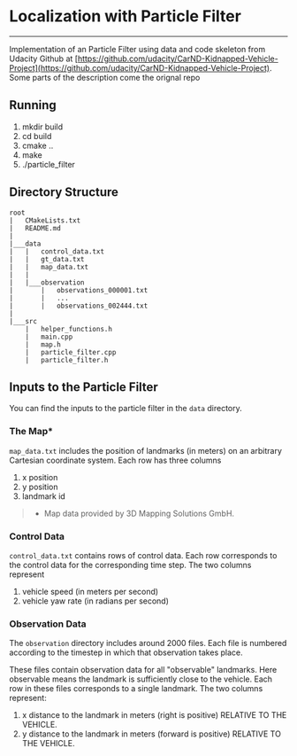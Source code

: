 
# Localization with Particle Filter 
------------------------------------------------------------------------------------

Implementation of an Particle Filter using data and code skeleton from Udacity Github 
at [https://github.com/udacity/CarND-Kidnapped-Vehicle-Project](https://github.com/udacity/CarND-Kidnapped-Vehicle-Project).
Some parts of the description come the orignal repo


## Running 
1. mkdir build
2. cd build
3. cmake ..
4. make
5. ./particle_filter

## Directory Structure 

```
root
|   CMakeLists.txt
|   README.md
|
|___data
|   |   control_data.txt
|   |   gt_data.txt
|   |   map_data.txt
|   |
|   |___observation
|       |   observations_000001.txt
|       |   ... 
|       |   observations_002444.txt
|   
|___src
    |   helper_functions.h
    |   main.cpp
    |   map.h
    |   particle_filter.cpp
    |   particle_filter.h
```


## Inputs to the Particle Filter
You can find the inputs to the particle filter in the `data` directory. 

### The Map*
`map_data.txt` includes the position of landmarks (in meters) on an arbitrary Cartesian coordinate system. Each row has three columns
1. x position
2. y position
3. landmark id

> * Map data provided by 3D Mapping Solutions GmbH.


### Control Data
`control_data.txt` contains rows of control data. Each row corresponds to the control data for the corresponding time step. The two columns represent
1. vehicle speed (in meters per second)
2. vehicle yaw rate (in radians per second)

### Observation Data
The `observation` directory includes around 2000 files. Each file is numbered according to the timestep in which that observation takes place. 

These files contain observation data for all "observable" landmarks. Here observable means the landmark is sufficiently close to the vehicle. Each row in these files corresponds to a single landmark. The two columns represent:
1. x distance to the landmark in meters (right is positive) RELATIVE TO THE VEHICLE. 
2. y distance to the landmark in meters (forward is positive) RELATIVE TO THE VEHICLE.
